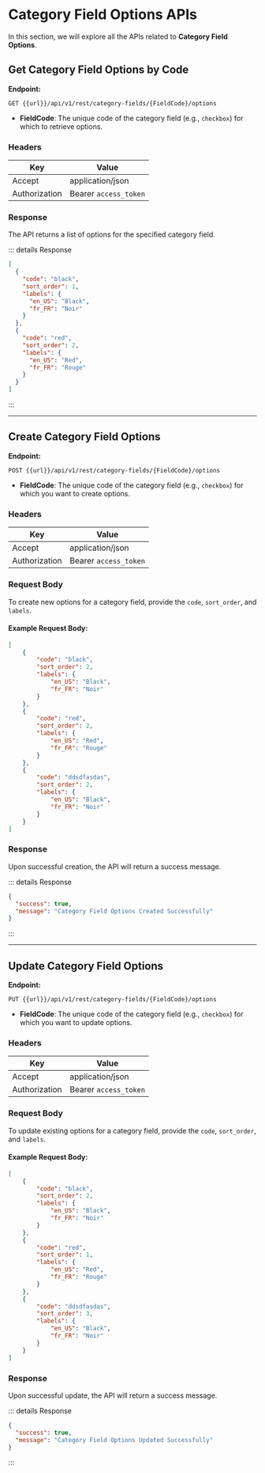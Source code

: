 # Category Field Options APIs



In this section, we will explore all the APIs related to **Category Field Options**.

## Get Category Field Options by Code

**Endpoint:**  
```
GET {{url}}/api/v1/rest/category-fields/{FieldCode}/options
```

- **FieldCode**: The unique code of the category field (e.g., `checkbox`) for which to retrieve options.

### Headers

| Key           | Value                 |
|---------------|-----------------------|
| Accept        | application/json      |
| Authorization | Bearer `access_token` |

### Response

The API returns a list of options for the specified category field.

::: details Response
```json
[
  {
    "code": "black",
    "sort_order": 1,
    "labels": {
      "en_US": "Black",
      "fr_FR": "Noir"
    }
  },
  {
    "code": "red",
    "sort_order": 2,
    "labels": {
      "en_US": "Red",
      "fr_FR": "Rouge"
    }
  }
]
```
:::

---

## Create Category Field Options

**Endpoint:**  
```
POST {{url}}/api/v1/rest/category-fields/{FieldCode}/options
```

- **FieldCode**: The unique code of the category field (e.g., `checkbox`) for which you want to create options.

### Headers

| Key           | Value                 |
|---------------|-----------------------|
| Accept        | application/json      |
| Authorization | Bearer `access_token` |

### Request Body

To create new options for a category field, provide the `code`, `sort_order`, and `labels`.

#### Example Request Body:

```json
[
    {
        "code": "black",
        "sort_order": 2,
        "labels": {
            "en_US": "Black",
            "fr_FR": "Noir"
        }
    },
    {
        "code": "red",
        "sort_order": 2,
        "labels": {
            "en_US": "Red",
            "fr_FR": "Rouge"
        }
    },
    {
        "code": "ddsdfasdas",
        "sort_order": 2,
        "labels": {
            "en_US": "Black",
            "fr_FR": "Noir"
        }
    }
]
```

### Response

Upon successful creation, the API will return a success message.

::: details Response
```json
{
  "success": true,
  "message": "Category Field Options Created Successfully"
}
```
:::

---

## Update Category Field Options

**Endpoint:**  
```
PUT {{url}}/api/v1/rest/category-fields/{FieldCode}/options
```

- **FieldCode**: The unique code of the category field (e.g., `checkbox`) for which you want to update options.

### Headers

| Key           | Value                 |
|---------------|-----------------------|
| Accept        | application/json      |
| Authorization | Bearer `access_token` |

### Request Body

To update existing options for a category field, provide the `code`, `sort_order`, and `labels`.

#### Example Request Body:

```json
[
    {
        "code": "black",
        "sort_order": 2,
        "labels": {
            "en_US": "Black",
            "fr_FR": "Noir"
        }
    },
    {
        "code": "red",
        "sort_order": 1,
        "labels": {
            "en_US": "Red",
            "fr_FR": "Rouge"
        }
    },
    {
        "code": "ddsdfasdas",
        "sort_order": 3,
        "labels": {
            "en_US": "Black",
            "fr_FR": "Noir"
        }
    }
]
```

### Response

Upon successful update, the API will return a success message.

::: details Response
```json
{
  "success": true,
  "message": "Category Field Options Updated Successfully"
}
```
:::